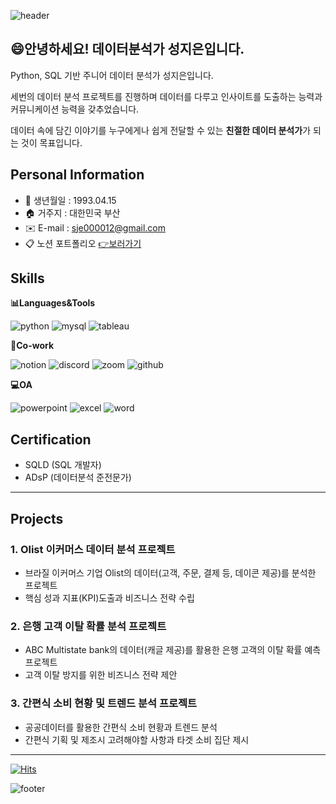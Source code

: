 ![header](https://capsule-render.vercel.app/api?type=waving&color=auto&height=200&section=header&text=Jieun's%20Portfolio&fontSize=60)

## 😄안녕하세요! 데이터분석가 성지은입니다.
Python, SQL 기반 주니어 데이터 분석가 성지은입니다.

세번의 데이터 분석 프로젝트를 진행하며 데이터를 다루고 인사이트를 도출하는 능력과 커뮤니케이션 능력을 갖추었습니다. 

데이터 속에 담긴 이야기를 누구에게나 쉽게 전달할 수 있는 **친절한 데이터 분석가**가 되는 것이 목표입니다. 

## Personal Information
- 📅 생년월일 : 1993.04.15
- 🏠 거주지 : 대한민국 부산
- ✉️ E-mail : sje000012@gmail.com
- 📋 노션 포트폴리오 [👉보러가기](https://www.notion.so/s-Portfolio-12ab2fb284974c43810f9f6de4348335 "누르면 노션 포트폴리오로 이동합니다")


## Skills
**📊Languages&Tools**

![python](https://img.shields.io/badge/Python-3776AB?style=for-the-badge&logo=python&logoColor=white)
![mysql](https://img.shields.io/badge/MySQL-005C84?style=for-the-badge&logo=mysql&logoColor=white)
![tableau](https://img.shields.io/badge/Tableau-E97627?style=for-the-badge&logo=Tableau&logoColor=white)

**🤲Co-work**

![notion](https://img.shields.io/badge/Notion-000000?style=for-the-badge&logo=notion&logoColor=white)
![discord](https://img.shields.io/badge/Discord-7289DA?style=for-the-badge&logo=discord&logoColor=white)
![zoom](https://img.shields.io/badge/Zoom-2D8CFF?style=for-the-badge&logo=zoom&logoColor=white)
![github](https://img.shields.io/badge/GitHub-100000?style=for-the-badge&logo=github&logoColor=white)

**💻OA**

![powerpoint](https://img.shields.io/badge/Microsoft_PowerPoint-B7472A?style=for-the-badge&logo=microsoft-powerpoint&logoColor=white)
![excel](https://img.shields.io/badge/Microsoft_Excel-217346?style=for-the-badge&logo=microsoft-excel&logoColor=white)
![word](https://img.shields.io/badge/Microsoft_Word-2B579A?style=for-the-badge&logo=microsoft-word&logoColor=white)

## Certification
- SQLD (SQL 개발자)
- ADsP (데이터분석 준전문가)

---
## Projects
### 1. Olist 이커머스 데이터 분석 프로젝트
- 브라질 이커머스 기업 Olist의 데이터(고객, 주문, 결제 등, 데이콘 제공)를 분석한 프로젝트
- 핵심 성과 지표(KPI)도출과 비즈니스 전략 수립

### 2. 은행 고객 이탈 확률 분석 프로젝트
- ABC Multistate bank의 데이터(캐글 제공)를 활용한 은행 고객의 이탈 확률 예측 프로젝트
- 고객 이탈 방지를 위한 비즈니스 전략 제안

### 3. 간편식 소비 현황 및 트렌드 분석 프로젝트
- 공공데이터를 활용한 간편식 소비 현황과 트렌드 분석
- 간편식 기획 및 제조시 고려해야할 사항과 타겟 소비 집단 제시


---

[![Hits](https://hits.seeyoufarm.com/api/count/incr/badge.svg?url=https%3A%2F%2Fgithub.com%2FSeong-jieun&count_bg=%2379AFEA&title_bg=%23555555&icon=&icon_color=%23E7E7E7&title=hits&edge_flat=false)]([https://hits.seeyoufarm.com](https://github.com/Seong-jieun))


![footer](https://capsule-render.vercel.app/api?type=waving&color=auto&height=100&section=footer)
